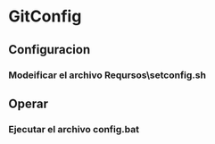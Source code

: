 # GitConfig


## Configuracion

### Modeificar el archivo Reqursos\setconfig.sh


## Operar

### Ejecutar el archivo config.bat

